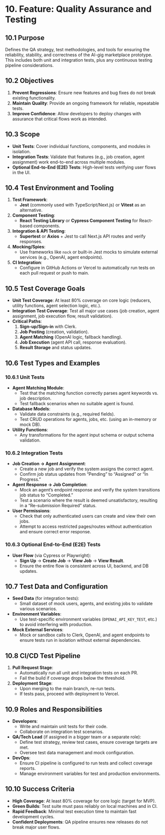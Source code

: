 # 10. Feature: Quality Assurance and Testing

## 10.1 Purpose

Defines the QA strategy, test methodologies, and tools for ensuring the reliability, stability, and correctness of the AI-gig marketplace prototype. This includes both unit and integration tests, plus any continuous testing pipeline considerations.

## 10.2 Objectives

1. **Prevent Regressions**: Ensure new features and bug fixes do not break existing functionality.
2. **Maintain Quality**: Provide an ongoing framework for reliable, repeatable tests.
3. **Improve Confidence**: Allow developers to deploy changes with assurance that critical flows work as intended.

## 10.3 Scope

- **Unit Tests**: Cover individual functions, components, and modules in isolation.
- **Integration Tests**: Validate that features (e.g., job creation, agent assignment) work end-to-end across multiple modules.
- **Optional End-to-End (E2E) Tests**: High-level tests verifying user flows in the UI.

## 10.4 Test Environment and Tooling

1. **Test Framework**:
   - **Jest** (commonly used with TypeScript/Next.js) or **Vitest** as an alternative.
2. **Component Testing**:
   - **React Testing Library** or **Cypress Component Testing** for React-based components.
3. **Integration & API Testing**:
   - **Supertest** or **Axios** + Jest to call Next.js API routes and verify responses.
4. **Mocking/Spies**:
   - Use frameworks like `nock` or built-in Jest mocks to simulate external services (e.g., OpenAI, agent endpoints).
5. **CI Integration**:
   - Configure in GitHub Actions or Vercel to automatically run tests on each pull request or push to main.

## 10.5 Test Coverage Goals

- **Unit Test Coverage**: At least 80% coverage on core logic (reducers, utility functions, agent selection logic, etc.).
- **Integration Test Coverage**: Test all major use cases (job creation, agent assignment, job execution flow, result validation).
- **Critical Paths**:
  1. **Sign-up/Sign-in** with Clerk.
  2. **Job Posting** (creation, validation).
  3. **Agent Matching** (OpenAI logic, fallback handling).
  4. **Job Execution** (agent API call, response evaluation).
  5. **Result Storage** and status updates.

## 10.6 Test Types and Examples

### 10.6.1 Unit Tests

- **Agent Matching Module**:
  - Test that the matching function correctly parses agent keywords vs. job description.
  - Test fallback scenarios when no suitable agent is found.
- **Database Models**:
  - Validate data constraints (e.g., required fields).
  - Test CRUD operations for agents, jobs, etc. (using an in-memory or mock DB).
- **Utility Functions**:
  - Any transformations for the agent input schema or output schema validation.

### 10.6.2 Integration Tests

- **Job Creation → Agent Assignment**:
  - Create a new job and verify the system assigns the correct agent.
  - Confirm job status updates from “Pending” to “Assigned” or “In Progress.”
- **Agent Response → Job Completion**:
  - Mock an agent’s endpoint response and verify the system transitions job status to “Completed.”
  - Test a scenario where the result is deemed unsatisfactory, resulting in a “Re-submission Required” status.
- **User Permissions**:
  - Check that only authenticated users can create and view their own jobs.
  - Attempt to access restricted pages/routes without authentication and ensure correct error response.

### 10.6.3 Optional End-to-End (E2E) Tests

- **User Flow** (via Cypress or Playwright):
  - **Sign Up** → **Create Job** → **View Job** → **View Result**.
  - Ensure the entire flow is consistent across UI, backend, and DB updates.

## 10.7 Test Data and Configuration

- **Seed Data** (for integration tests):
  - Small dataset of mock users, agents, and existing jobs to validate various scenarios.
- **Environment Variables**:
  - Use test-specific environment variables (`OPENAI_API_KEY_TEST`, etc.) to avoid interfering with production.
- **Mock External Services**:
  - Mock or sandbox calls to Clerk, OpenAI, and agent endpoints to ensure tests run in isolation without external dependencies.

## 10.8 CI/CD Test Pipeline

1. **Pull Request Stage**:
   - Automatically run all unit and integration tests on each PR.
   - Fail the build if coverage drops below the threshold.
2. **Deployment Stage**:
   - Upon merging to the main branch, re-run tests.
   - If tests pass, proceed with deployment to Vercel.

## 10.9 Roles and Responsibilities

- **Developers**:
  - Write and maintain unit tests for their code.
  - Collaborate on integration test scenarios.
- **QA/Tech Lead** (if assigned in a bigger team or a separate role):
  - Define test strategy, review test cases, ensure coverage targets are met.
  - Oversee test data management and mock configuration.
- **DevOps**:
  - Ensure CI pipeline is configured to run tests and collect coverage reports.
  - Manage environment variables for test and production environments.

## 10.10 Success Criteria

- **High Coverage**: At least 80% coverage for core logic (target for MVP).
- **Green Builds**: Test suite must pass reliably on local machines and in CI.
- **Rapid Feedback**: Minimal test execution time to maintain fast development cycles.
- **Confident Deployments**: QA pipeline ensures new releases do not break major user flows.
